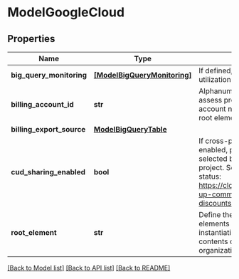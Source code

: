 # ModelGoogleCloud

## Properties
Name | Type | Description | Notes
------------ | ------------- | ------------- | -------------
**big_query_monitoring** | [**[ModelBigQueryMonitoring]**](ModelBigQueryMonitoring.md) | If defined, customer can gain visibility over BigQuery utilization in the scope defined in this structure. | [optional] 
**billing_account_id** | **str** | Alphanumeric + hyphenated billing account ID. Used to assess projects linked to a given billing account. The billing account needs to be linked to all projects underneath the root element. | [optional] 
**billing_export_source** | [**ModelBigQueryTable**](ModelBigQueryTable.md) |  | [optional] 
**cud_sharing_enabled** | **bool** | If cross-project committed usage discount sharing is enabled, purchased CUDs will apply to all projects with the selected billing account.  If not, CUDs apply to a specific project. See Google documentation to enable or view status: https://cloud.google.com/compute/docs/instances/signing-up-committed-use-discounts#turning_on_committed_use_discount_sharing | [optional] 
**root_element** | **str** | Define the root element URI for this GoogleCloud. Valid elements would be folders and organizations. When instantiating the GoogleCloudDriver, we will try to list the contents of the RootElement. Valid entries: - organizations/XXX/folders/YYY - organizations/XXX | [optional] 

[[Back to Model list]](../README.md#documentation-for-models) [[Back to API list]](../README.md#documentation-for-api-endpoints) [[Back to README]](../README.md)


